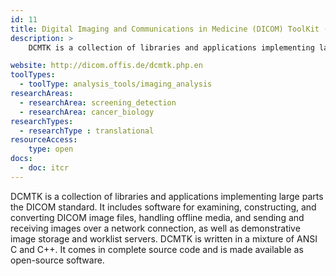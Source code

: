 ```yaml
---
id: 11
title: Digital Imaging and Communications in Medicine (DICOM) ToolKit (DCMTK)
description: >
    DCMTK is a collection of libraries and applications implementing large parts the Digital Imaging and Communications in Medicine (DICOM) standard.

website: http://dicom.offis.de/dcmtk.php.en
toolTypes:
  - toolType: analysis_tools/imaging_analysis
researchAreas:
  - researchArea: screening_detection
  - researchArea: cancer_biology
researchTypes:
  - researchType : translational
resourceAccess:
    type: open
docs:
  - doc: itcr
---
```

DCMTK is a collection of libraries and applications implementing large parts the DICOM standard. It includes software for examining, constructing, and converting DICOM image files, handling offline media, and sending and receiving images over a network connection, as well as demonstrative image storage and worklist servers. DCMTK is written in a mixture of ANSI C and C++. It comes in complete source code and is made available as open-source software.